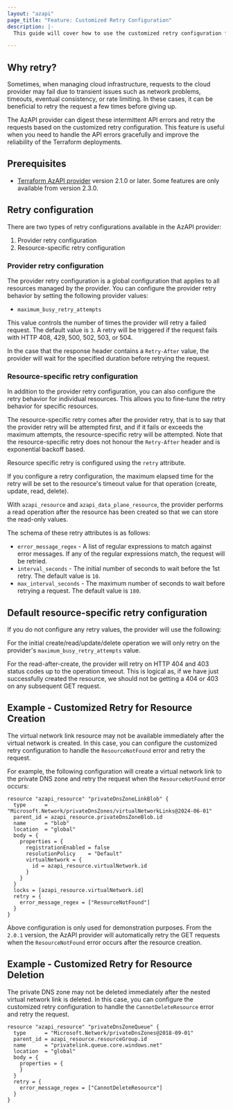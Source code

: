 ```yaml
---
layout: "azapi"
page_title: "Feature: Customized Retry Configuration"
description: |-
  This guide will cover how to use the customized retry configuration feature in the AzAPI provider.

---
```


## Why retry?

Sometimes, when managing cloud infrastructure, requests to the cloud provider may fail due to transient issues such as network problems, timeouts, eventual consistency, or rate limiting. In these cases, it can be beneficial to retry the request a few times before giving up.

The AzAPI provider can digest these intermittent API errors and retry the requests based on the customized retry configuration. This feature is useful when you need to handle the API errors gracefully and improve the reliability of the Terraform deployments.

## Prerequisites

- [Terraform AzAPI provider](https://registry.terraform.io/providers/azure/azapi) version 2.1.0 or later. Some features are only available from version 2.3.0.

## Retry configuration

There are two types of retry configurations available in the AzAPI provider:

1. Provider retry configuration
2. Resource-specific retry configuration

### Provider retry configuration

The provider retry configuration is a global configuration that applies to all resources managed by the provider. You can configure the provider retry behavior by setting the following provider values:

- `maximum_busy_retry_attempts`

This value controls the number of times the provider will retry a failed request. The default value is `3`.
A retry will be triggered if the request fails with HTTP 408, 429, 500, 502, 503, or 504.

In the case that the response header contains a `Retry-After` value, the provider will wait for the specified duration before retrying the request.

### Resource-specific retry configuration

In addition to the provider retry configuration, you can also configure the retry behavior for individual resources. This allows you to fine-tune the retry behavior for specific resources.

The resource-specific retry comes after the provider retry, that is to say that the provider retry will be attempted first, and if it fails or exceeds the maximum attempts, the resource-specific retry will be attempted.
Note that the resource-specific retry does not honour the `Retry-After` header and is exponential backoff based.

Resource specific retry is configured using the `retry` attribute.

If you configure a retry configuration, the maximum elapsed time for the retry will be set to the resource's timeout value for that operation (create, update, read, delete).

With `azapi_resource` and `azapi_data_plane_resource`, the provider performs a read operation after the resource has been created so that we can store the read-only values.

The schema of these retry attributes is as follows:

- `error_message_regex` - A list of regular expressions to match against error messages. If any of the regular expressions match, the request will be retried.
- `interval_seconds` - The initial number of seconds to wait before the 1st retry. The default value is `10`.
- `max_interval_seconds` - The maximum number of seconds to wait before retrying a request. The default value is `180`.

## Default resource-specific retry configuration

If you do not configure any retry values, the provider will use the following:

For the initial create/read/update/delete operation we will only retry on the provider's `maximum_busy_retry_attempts` value.

For the read-after-create, the provider will retry on HTTP 404 and 403 status codes up to the operation timeout. This is logical as, if we have just successfully created the resource, we should not be getting a 404 or 403 on any subsequent GET request.

## Example - Customized Retry for Resource Creation

The virtual network link resource may not be available immediately after the virtual network is created. In this case, you can configure the customized retry configuration to handle the `ResourceNotFound` error and retry the request.

For example, the following configuration will create a virtual network link to the private DNS zone and retry the request when the `ResourceNotFound` error occurs:

```hcl
resource "azapi_resource" "privateDnsZoneLinkBlob" {
  type      = "Microsoft.Network/privateDnsZones/virtualNetworkLinks@2024-06-01"
  parent_id = azapi_resource.privateDnsZoneBlob.id
  name      = "blob"
  location  = "global"
  body = {
    properties = {
      registrationEnabled = false
      resolutionPolicy    = "Default"
      virtualNetwork = {
        id = azapi_resource.virtualNetwork.id
      }
    }
  }
  locks = [azapi_resource.virtualNetwork.id]
  retry = {
    error_message_regex = ["ResourceNotFound"]
  }
}
```

Above configuration is only used for demonstration purposes. From the `2.0.1` version, the AzAPI provider will automatically retry the GET requests when the `ResourceNotFound` error occurs after the resource creation.

## Example - Customized Retry for Resource Deletion

The private DNS zone may not be deleted immediately after the nested virtual network link is deleted. In this case, you can configure the customized retry configuration to handle the `CannotDeleteResource` error and retry the request.

```hcl
resource "azapi_resource" "privateDnsZoneQueue" {
  type      = "Microsoft.Network/privateDnsZones@2018-09-01"
  parent_id = azapi_resource.resourceGroup.id
  name      = "privatelink.queue.core.windows.net"
  location  = "global"
  body = {
    properties = {
    }
  }
  retry = {
    error_message_regex = ["CannotDeleteResource"]
  }
}
```
